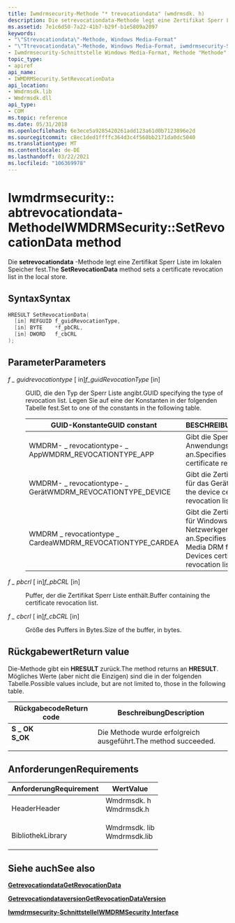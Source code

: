 ```yaml
---
title: Iwmdrmsecurity-Methode "* trevocationdata" (wmdrmsdk. h)
description: Die setrevocationdata-Methode legt eine Zertifikat Sperr Liste im lokalen Speicher fest.
ms.assetid: 7e1c6d50-7a22-41b7-b29f-b1e5809a2097
keywords:
- "\"Strevocationdata\"-Methode, Windows Media-Format"
- "\"Ttrevocationdata\"-Methode, Windows Media-Format, iwmdrmsecurity-Schnittstelle"
- Iwmdrmsecurity-Schnittstelle Windows Media-Format, Methode "Methode"
topic_type:
- apiref
api_name:
- IWMDRMSecurity.SetRevocationData
api_location:
- Wmdrmsdk.lib
- Wmdrmsdk.dll
api_type:
- COM
ms.topic: reference
ms.date: 05/31/2018
ms.openlocfilehash: 6e3ece5a9285420261add123a61d0b7123896e2d
ms.sourcegitcommit: c8ec1ded1ffffc364d3c4f560bb2171da0dc5040
ms.translationtype: MT
ms.contentlocale: de-DE
ms.lasthandoff: 03/22/2021
ms.locfileid: "106369978"
---
```

# <a name="iwmdrmsecuritysetrevocationdata-method"></a><span data-ttu-id="a186a-106">Iwmdrmsecurity:: abtrevocationdata-Methode</span><span class="sxs-lookup"><span data-stu-id="a186a-106">IWMDRMSecurity::SetRevocationData method</span></span>

<span data-ttu-id="a186a-107">Die **setrevocationdata** -Methode legt eine Zertifikat Sperr Liste im lokalen Speicher fest.</span><span class="sxs-lookup"><span data-stu-id="a186a-107">The **SetRevocationData** method sets a certificate revocation list in the local store.</span></span>

## <a name="syntax"></a><span data-ttu-id="a186a-108">Syntax</span><span class="sxs-lookup"><span data-stu-id="a186a-108">Syntax</span></span>


```C++
HRESULT SetRevocationData(
  [in] REFGUID f_guidRevocationType,
  [in] BYTE    *f_pbCRL,
  [in] DWORD   f_cbCRL
);
```



## <a name="parameters"></a><span data-ttu-id="a186a-109">Parameter</span><span class="sxs-lookup"><span data-stu-id="a186a-109">Parameters</span></span>

<dl> <dt>

<span data-ttu-id="a186a-110">*f \_ guidrevocationtype* \[ in\]</span><span class="sxs-lookup"><span data-stu-id="a186a-110">*f\_guidRevocationType* \[in\]</span></span>
</dt> <dd>

<span data-ttu-id="a186a-111">GUID, die den Typ der Sperr Liste angibt.</span><span class="sxs-lookup"><span data-stu-id="a186a-111">GUID specifying the type of revocation list.</span></span> <span data-ttu-id="a186a-112">Legen Sie auf eine der Konstanten in der folgenden Tabelle fest.</span><span class="sxs-lookup"><span data-stu-id="a186a-112">Set to one of the constants in the following table.</span></span>



| <span data-ttu-id="a186a-113">GUID-Konstante</span><span class="sxs-lookup"><span data-stu-id="a186a-113">GUID constant</span></span>                 | <span data-ttu-id="a186a-114">BESCHREIBUNG</span><span class="sxs-lookup"><span data-stu-id="a186a-114">Description</span></span>                                                                      |
|-------------------------------|----------------------------------------------------------------------------------|
| <span data-ttu-id="a186a-115">WMDRM- \_ revocationtype- \_ App</span><span class="sxs-lookup"><span data-stu-id="a186a-115">WMDRM\_REVOCATIONTYPE\_APP</span></span>    | <span data-ttu-id="a186a-116">Gibt die Sperr Liste für das Anwendungs Zertifikat an.</span><span class="sxs-lookup"><span data-stu-id="a186a-116">Specifies the application certificate revocation list.</span></span>                           |
| <span data-ttu-id="a186a-117">WMDRM- \_ revocationtype- \_ Gerät</span><span class="sxs-lookup"><span data-stu-id="a186a-117">WMDRM\_REVOCATIONTYPE\_DEVICE</span></span> | <span data-ttu-id="a186a-118">Gibt die Zertifikat Sperr Liste für das Gerät an.</span><span class="sxs-lookup"><span data-stu-id="a186a-118">Specifies the device certificate revocation list.</span></span>                                |
| <span data-ttu-id="a186a-119">WMDRM \_ revocationtype \_ Cardea</span><span class="sxs-lookup"><span data-stu-id="a186a-119">WMDRM\_REVOCATIONTYPE\_CARDEA</span></span> | <span data-ttu-id="a186a-120">Gibt die Zertifikat Sperr Liste für Windows Media DRM für Netzwerkgeräte an.</span><span class="sxs-lookup"><span data-stu-id="a186a-120">Specifies the Windows Media DRM for Network Devices certificate revocation list.</span></span> |



 

</dd> <dt>

<span data-ttu-id="a186a-121">*f \_ pbcrl* \[ in\]</span><span class="sxs-lookup"><span data-stu-id="a186a-121">*f\_pbCRL* \[in\]</span></span>
</dt> <dd>

<span data-ttu-id="a186a-122">Puffer, der die Zertifikat Sperr Liste enthält.</span><span class="sxs-lookup"><span data-stu-id="a186a-122">Buffer containing the certificate revocation list.</span></span>

</dd> <dt>

<span data-ttu-id="a186a-123">*f \_ cbcrl* \[ in\]</span><span class="sxs-lookup"><span data-stu-id="a186a-123">*f\_cbCRL* \[in\]</span></span>
</dt> <dd>

<span data-ttu-id="a186a-124">Größe des Puffers in Bytes.</span><span class="sxs-lookup"><span data-stu-id="a186a-124">Size of the buffer, in bytes.</span></span>

</dd> </dl>

## <a name="return-value"></a><span data-ttu-id="a186a-125">Rückgabewert</span><span class="sxs-lookup"><span data-stu-id="a186a-125">Return value</span></span>

<span data-ttu-id="a186a-126">Die-Methode gibt ein **HRESULT** zurück.</span><span class="sxs-lookup"><span data-stu-id="a186a-126">The method returns an **HRESULT**.</span></span> <span data-ttu-id="a186a-127">Mögliches Werte (aber nicht die Einzigen) sind die in der folgenden Tabelle.</span><span class="sxs-lookup"><span data-stu-id="a186a-127">Possible values include, but are not limited to, those in the following table.</span></span>



| <span data-ttu-id="a186a-128">Rückgabecode</span><span class="sxs-lookup"><span data-stu-id="a186a-128">Return code</span></span>                                                                          | <span data-ttu-id="a186a-129">Beschreibung</span><span class="sxs-lookup"><span data-stu-id="a186a-129">Description</span></span>                      |
|--------------------------------------------------------------------------------------|----------------------------------|
| <dl> <span data-ttu-id="a186a-130"><dt>**S \_ OK**</dt></span><span class="sxs-lookup"><span data-stu-id="a186a-130"><dt>**S\_OK**</dt></span></span> </dl> | <span data-ttu-id="a186a-131">Die Methode wurde erfolgreich ausgeführt.</span><span class="sxs-lookup"><span data-stu-id="a186a-131">The method succeeded.</span></span><br/> |



 

## <a name="requirements"></a><span data-ttu-id="a186a-132">Anforderungen</span><span class="sxs-lookup"><span data-stu-id="a186a-132">Requirements</span></span>



| <span data-ttu-id="a186a-133">Anforderung</span><span class="sxs-lookup"><span data-stu-id="a186a-133">Requirement</span></span> | <span data-ttu-id="a186a-134">Wert</span><span class="sxs-lookup"><span data-stu-id="a186a-134">Value</span></span> |
|--------------------|-----------------------------------------------------------------------------------------|
| <span data-ttu-id="a186a-135">Header</span><span class="sxs-lookup"><span data-stu-id="a186a-135">Header</span></span><br/>  | <dl> <span data-ttu-id="a186a-136"><dt>Wmdrmsdk. h</dt></span><span class="sxs-lookup"><span data-stu-id="a186a-136"><dt>Wmdrmsdk.h</dt></span></span> </dl>   |
| <span data-ttu-id="a186a-137">Bibliothek</span><span class="sxs-lookup"><span data-stu-id="a186a-137">Library</span></span><br/> | <dl> <span data-ttu-id="a186a-138"><dt>Wmdrmsdk. lib</dt></span><span class="sxs-lookup"><span data-stu-id="a186a-138"><dt>Wmdrmsdk.lib</dt></span></span> </dl> |



## <a name="see-also"></a><span data-ttu-id="a186a-139">Siehe auch</span><span class="sxs-lookup"><span data-stu-id="a186a-139">See also</span></span>

<dl> <dt>

[<span data-ttu-id="a186a-140">**Getrevocationdata**</span><span class="sxs-lookup"><span data-stu-id="a186a-140">**GetRevocationData**</span></span>](iwmdrmsecurity-getrevocationdata.md)
</dt> <dt>

[<span data-ttu-id="a186a-141">**Getrevocationdataversion**</span><span class="sxs-lookup"><span data-stu-id="a186a-141">**GetRevocationDataVersion**</span></span>](iwmdrmsecurity-getrevocationdataversion.md)
</dt> <dt>

[<span data-ttu-id="a186a-142">**Iwmdrmsecurity-Schnittstelle**</span><span class="sxs-lookup"><span data-stu-id="a186a-142">**IWMDRMSecurity Interface**</span></span>](iwmdrmsecurity.md)
</dt> </dl>

 

 





